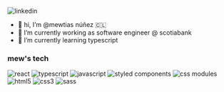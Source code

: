 ![linkedin](https://img.shields.io/badge/-mewtias-blue?style=flat-square&logo=Linkedin&logoColor=white&link=https://www.linkedin.com/in/matinunez/)

- 👋 hi, I’m @mewtias núñez 🇨🇱
- 🔭 I’m currently working as software engineer @ scotiabank
- 🌱 I’m currently learning typescript

### mew's tech
![react](https://img.shields.io/badge/React-red?style=flat-square&logo=react&color=61DAFB&logoColor=white)
![typescript](https://img.shields.io/badge/TypeScript-red?style=flat-square&logo=typescript&color=3178C6&logoColor=white)
![javascript](https://img.shields.io/badge/JavaScript-red?style=flat-square&logo=javascript&color=F7DF1E&logoColor=222)
![styled components](https://img.shields.io/badge/Styled%20Components-red?style=flat-square&logo=styled-components&color=2a3c44)
![css modules](https://img.shields.io/badge/CSS%20Modules-black?style=flat-square&logo=css-modules)
![html5](https://img.shields.io/badge/HTML5-red?style=flat-square&logo=html5&color=FF7900&logoColor=white)
![css3](https://img.shields.io/badge/CSS3-blue?style=flat-square&logo=css3)
![sass](https://img.shields.io/badge/SASS-red?style=flat-square&logo=sass&color=cd6799&logoColor=white)

